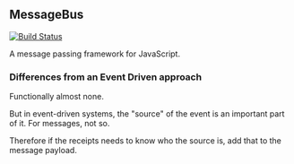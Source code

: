 ## MessageBus
[![Build Status](https://travis-ci.org/MailOnline/message-bus-js.svg?branch=master)](https://travis-ci.org/MailOnline/message-bus-js)

A message passing framework for JavaScript.

### Differences from an Event Driven approach

Functionally almost none. 

But in event-driven systems, the "source" of the event is an important part of it. For messages, not so.

Therefore if the receipts needs to know who the source is, add that to the message payload.
